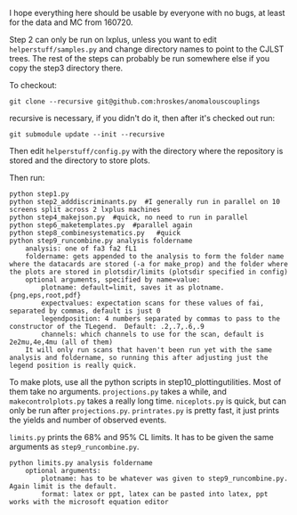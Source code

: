 I hope everything here should be usable by everyone with no bugs, at least for the data and MC from 160720.

Step 2 can only be run on lxplus, unless you want to edit `helperstuff/samples.py` and change directory names to point to the CJLST trees.  The rest of the steps can probably be run somewhere else if you copy the step3 directory there.

To checkout:

`git clone --recursive git@github.com:hroskes/anomalouscouplings`

recursive is necessary, if you didn't do it, then after it's checked out run:

`git submodule update --init --recursive`


Then edit `helperstuff/config.py` with the directory where the repository is stored and the directory to store plots.

Then run:

```
python step1.py
python step2_adddiscriminants.py  #I generally run in parallel on 10 screens split across 2 lxplus machines
python step4_makejson.py  #quick, no need to run in parallel
python step6_maketemplates.py  #parallel again
python step8_combinesystematics.py   #quick
python step9_runcombine.py analysis foldername
    analysis: one of fa3 fa2 fL1
    foldername: gets appended to the analysis to form the folder name where the datacards are stored (-a for make_prop) and the folder where the plots are stored in plotsdir/limits (plotsdir specified in config)
    optional arguments, specified by name=value:
        plotname: default=limit, saves it as plotname.{png,eps,root,pdf}
        expectvalues: expectation scans for these values of fai, separated by commas, default is just 0
        legendposition: 4 numbers separated by commas to pass to the constructor of the TLegend.  Default: .2,.7,.6,.9
        channels: which channels to use for the scan, default is 2e2mu,4e,4mu (all of them)
    It will only run scans that haven't been run yet with the same analysis and foldername, so running this after adjusting just the legend position is really quick.
```

To make plots, use all the python scripts in step10_plottingutilities.  Most of them take no arguments.  `projections.py` takes a while, and `makecontrolplots.py` takes a really long time.  `niceplots.py` is quick, but can only be run after `projections.py`.  `printrates.py` is pretty fast, it just prints the yields and number of observed events.

`limits.py` prints the 68% and 95% CL limits.  It has to be given the same arguments as `step9_runcombine.py`.

```
python limits.py analysis foldername
    optional arguments:
        plotname: has to be whatever was given to step9_runcombine.py.  Again limit is the default.
        format: latex or ppt, latex can be pasted into latex, ppt works with the microsoft equation editor
```
